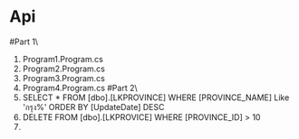# Api
#Part 1\
 1. Program1.Program.cs
 2. Program2.Program.cs
 3. Program3.Program.cs
 4. Program4.Program.cs
#Part 2\
 5. SELECT * FROM  [dbo].[LKPROVINCE] WHERE [PROVINCE_NAME] Like 'กรุง%' ORDER BY [UpdateDate] DESC
 6. DELETE FROM [dbo].[LKPROVICE] WHERE [PROVINCE_ID] > 10
 7. 
 
